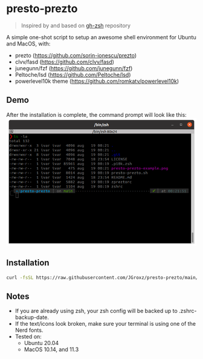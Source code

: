 # presto-prezto

> Inspired by and based on [gh-zsh](https://github.com/gustavohellwig/gh-zsh) repository

A simple one-shot script to setup an awesome shell environment for Ubuntu and MacOS, with:
* prezto (https://github.com/sorin-ionescu/prezto)
* clvv/fasd (https://github.com/clvv/fasd)
* junegunn/fzf (https://github.com/junegunn/fzf)
* Peltoche/lsd (https://github.com/Peltoche/lsd)
* powerlevel10k theme (https://github.com/romkatv/powerlevel10k)

## Demo

After the installation is complete, the command prompt will look like this:
![ZSH-Prompt](./presto-prezto-example.png)
## Installation

``` bash
curl -fsSL https://raw.githubusercontent.com/JGroxz/presto-prezto/main/presto-prezto.sh | bash
```

## Notes
* If you are already using zsh, your zsh config will be backed up to .zshrc-backup-date.
* If the text/icons look broken, make sure your terminal is using one of the Nerd fonts.
* Tested on:
  * Ubuntu 20.04
  * MacOS 10.14, and 11.3
